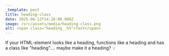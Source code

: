 ```yaml
---
_template: post
title: heading-class
date: 2025-06-12T14:28:00.000Z
image: /src/assets/media/heading-class.png
alt: <span class="heading__h5">Text</span>
---
```

If your HTML-element looks like a heading, functions like a heading and has a class like "heading".... maybe make it a heading? 💡
